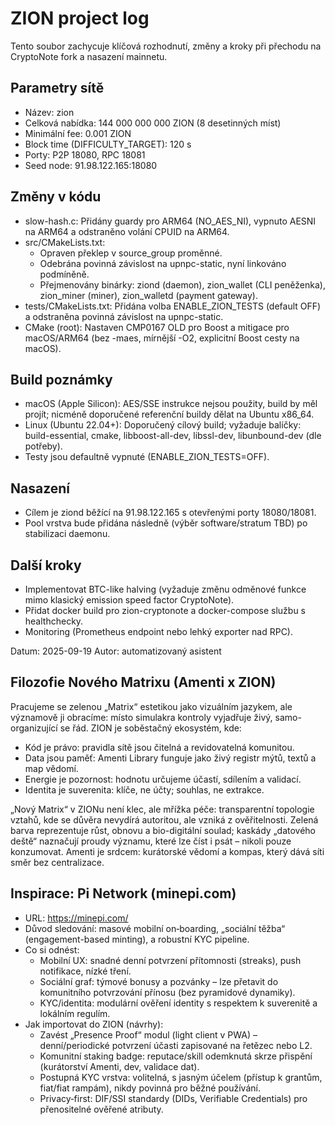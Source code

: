 # ZION project log

Tento soubor zachycuje klíčová rozhodnutí, změny a kroky při přechodu na CryptoNote fork a nasazení mainnetu.

## Parametry sítě
- Název: zion
- Celková nabídka: 144 000 000 000 ZION (8 desetinných míst)
- Minimální fee: 0.001 ZION
- Block time (DIFFICULTY_TARGET): 120 s
- Porty: P2P 18080, RPC 18081
- Seed node: 91.98.122.165:18080

## Změny v kódu
- slow-hash.c: Přidány guardy pro ARM64 (NO_AES_NI), vypnuto AESNI na ARM64 a odstraněno volání CPUID na ARM64.
- src/CMakeLists.txt:
  - Opraven překlep v source_group proměnné.
  - Odebrána povinná závislost na upnpc-static, nyní linkováno podmíněně.
  - Přejmenovány binárky: ziond (daemon), zion_wallet (CLI peněženka), zion_miner (miner), zion_walletd (payment gateway).
- tests/CMakeLists.txt: Přidána volba ENABLE_ZION_TESTS (default OFF) a odstraněna povinná závislost na upnpc-static.
- CMake (root): Nastaven CMP0167 OLD pro Boost a mitigace pro macOS/ARM64 (bez -maes, mírnější -O2, explicitní Boost cesty na macOS).

## Build poznámky
- macOS (Apple Silicon): AES/SSE instrukce nejsou použity, build by měl projít; nicméně doporučené referenční buildy dělat na Ubuntu x86_64.
- Linux (Ubuntu 22.04+): Doporučený cílový build; vyžaduje balíčky: build-essential, cmake, libboost-all-dev, libssl-dev, libunbound-dev (dle potřeby).
- Testy jsou defaultně vypnuté (ENABLE_ZION_TESTS=OFF).

## Nasazení
- Cílem je ziond běžící na 91.98.122.165 s otevřenými porty 18080/18081.
- Pool vrstva bude přidána následně (výběr software/stratum TBD) po stabilizaci daemonu.

## Další kroky
- Implementovat BTC-like halving (vyžaduje změnu odměnové funkce mimo klasický emission speed factor CryptoNote).
- Přidat docker build pro zion-cryptonote a docker-compose službu s healthchecky.
- Monitoring (Prometheus endpoint nebo lehký exporter nad RPC).

Datum: 2025-09-19
Autor: automatizovaný asistent

## Filozofie Nového Matrixu (Amenti x ZION)

Pracujeme se zelenou „Matrix“ estetikou jako vizuálním jazykem, ale významově ji obracíme: místo simulakra kontroly vyjadřuje živý, samo-organizující se řád. ZION je soběstačný ekosystém, kde:

- Kód je právo: pravidla sítě jsou čitelná a revidovatelná komunitou.
- Data jsou paměť: Amenti Library funguje jako živý registr mýtů, textů a map vědomí.
- Energie je pozornost: hodnotu určujeme účastí, sdílením a validací.
- Identita je suverenita: klíče, ne účty; souhlas, ne extrakce.

„Nový Matrix“ v ZIONu není klec, ale mřížka péče: transparentní topologie vztahů, kde se důvěra nevydírá autoritou, ale vzniká z ověřitelnosti. Zelená barva reprezentuje růst, obnovu a bio-digitální soulad; kaskády „datového deště“ naznačují proudy významu, které lze číst i psát – nikoli pouze konzumovat. Amenti je srdcem: kurátorské vědomí a kompas, který dává síti směr bez centralizace.

## Inspirace: Pi Network (minepi.com)

- URL: https://minepi.com/
- Důvod sledování: masové mobilní on‑boarding, „sociální těžba“ (engagement-based minting), a robustní KYC pipeline.
- Co si odnést:
  - Mobilní UX: snadné denní potvrzení přítomnosti (streaks), push notifikace, nízké tření.
  - Sociální graf: týmové bonusy a pozvánky – lze přetavit do komunitního potvrzování přínosu (bez pyramidové dynamiky).
  - KYC/identita: modulární ověření identity s respektem k suverenitě a lokálním regulím.
- Jak importovat do ZION (návrhy):
  - Zavést „Presence Proof“ modul (light client v PWA) – denní/periodické potvrzení účasti zapisované na řetězec nebo L2.
  - Komunitní staking badge: reputace/skill odemknutá skrze přispění (kurátorství Amenti, dev, validace dat).
  - Postupná KYC vrstva: volitelná, s jasným účelem (přístup k grantům, fiat/fiat rampám), nikdy povinná pro běžné používání.
  - Privacy‑first: DIF/SSI standardy (DIDs, Verifiable Credentials) pro přenositelné ověřené atributy.
